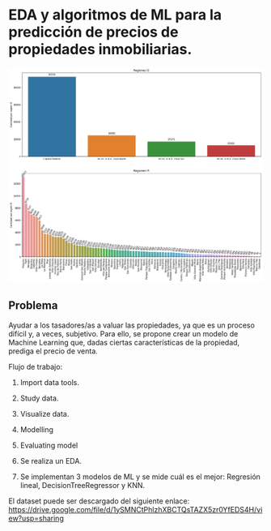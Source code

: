 # EDA y algoritmos de ML para la predicción de precios de propiedades inmobiliarias.

<p align="center">
  <img src="/properati/argentina/images/cantidad_por_regiones.png" alt="drawing" width="700"/>
</p>

## Problema
Ayudar a los tasadores/as a valuar las propiedades, ya que es un proceso difícil y, a veces, subjetivo. 
Para ello, se propone crear un modelo de Machine Learning que, dadas ciertas características de la propiedad, prediga el precio de venta.


Flujo de trabajo:

1. Import data tools.

2. Study data.

3. Visualize data.

4. Modelling

5. Evaluating model


8. Se realiza un EDA.
9. Se implementan 3 modelos de ML y se mide cuál es el mejor: Regresión lineal, DecisionTreeRegressor y KNN.

El dataset puede ser descargado del siguiente enlace: https://drive.google.com/file/d/1ySMNCtPhlzhXBCTQsTAZX5zr0YfEDS4H/view?usp=sharing
